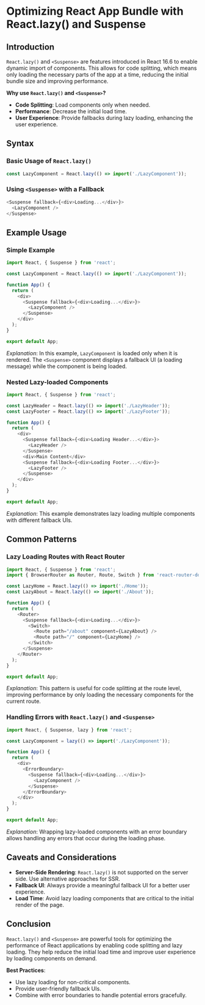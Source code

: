 
# Optimizing React App Bundle with React.lazy() and Suspense

## Introduction

`React.lazy()` and `<Suspense>` are features introduced in React 16.6 to enable dynamic import of components. This allows for code splitting, which means only loading the necessary parts of the app at a time, reducing the initial bundle size and improving performance.

**Why use `React.lazy()` and `<Suspense>`?**
- **Code Splitting**: Load components only when needed.
- **Performance**: Decrease the initial load time.
- **User Experience**: Provide fallbacks during lazy loading, enhancing the user experience.

## Syntax

### Basic Usage of `React.lazy()`
```javascript
const LazyComponent = React.lazy(() => import('./LazyComponent'));
```

### Using `<Suspense>` with a Fallback
```javascript
<Suspense fallback={<div>Loading...</div>}>
  <LazyComponent />
</Suspense>
```

## Example Usage

### Simple Example
```javascript
import React, { Suspense } from 'react';

const LazyComponent = React.lazy(() => import('./LazyComponent'));

function App() {
  return (
    <div>
      <Suspense fallback={<div>Loading...</div>}>
        <LazyComponent />
      </Suspense>
    </div>
  );
}

export default App;
```
*Explanation*: In this example, `LazyComponent` is loaded only when it is rendered. The `<Suspense>` component displays a fallback UI (a loading message) while the component is being loaded.

### Nested Lazy-loaded Components
```javascript
import React, { Suspense } from 'react';

const LazyHeader = React.lazy(() => import('./LazyHeader'));
const LazyFooter = React.lazy(() => import('./LazyFooter'));

function App() {
  return (
    <div>
      <Suspense fallback={<div>Loading Header...</div>}>
        <LazyHeader />
      </Suspense>
      <div>Main Content</div>
      <Suspense fallback={<div>Loading Footer...</div>}>
        <LazyFooter />
      </Suspense>
    </div>
  );
}

export default App;
```
*Explanation*: This example demonstrates lazy loading multiple components with different fallback UIs.

## Common Patterns

### Lazy Loading Routes with React Router
```javascript
import React, { Suspense } from 'react';
import { BrowserRouter as Router, Route, Switch } from 'react-router-dom';

const LazyHome = React.lazy(() => import('./Home'));
const LazyAbout = React.lazy(() => import('./About'));

function App() {
  return (
    <Router>
      <Suspense fallback={<div>Loading...</div>}>
        <Switch>
          <Route path="/about" component={LazyAbout} />
          <Route path="/" component={LazyHome} />
        </Switch>
      </Suspense>
    </Router>
  );
}

export default App;
```
*Explanation*: This pattern is useful for code splitting at the route level, improving performance by only loading the necessary components for the current route.

### Handling Errors with `React.lazy()` and `<Suspense>`
```javascript
import React, { Suspense, lazy } from 'react';

const LazyComponent = lazy(() => import('./LazyComponent'));

function App() {
  return (
    <div>
      <ErrorBoundary>
        <Suspense fallback={<div>Loading...</div>}>
          <LazyComponent />
        </Suspense>
      </ErrorBoundary>
    </div>
  );
}

export default App;
```
*Explanation*: Wrapping lazy-loaded components with an error boundary allows handling any errors that occur during the loading phase.

## Caveats and Considerations

- **Server-Side Rendering**: `React.lazy()` is not supported on the server side. Use alternative approaches for SSR.
- **Fallback UI**: Always provide a meaningful fallback UI for a better user experience.
- **Load Time**: Avoid lazy loading components that are critical to the initial render of the page.

## Conclusion

`React.lazy()` and `<Suspense>` are powerful tools for optimizing the performance of React applications by enabling code splitting and lazy loading. They help reduce the initial load time and improve user experience by loading components on demand.

**Best Practices**:
- Use lazy loading for non-critical components.
- Provide user-friendly fallback UIs.
- Combine with error boundaries to handle potential errors gracefully.
